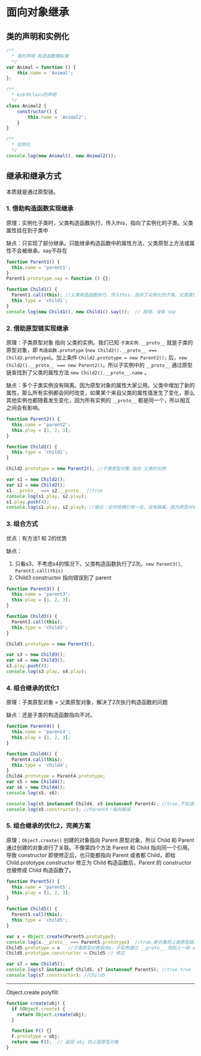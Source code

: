 # 面向对象继承

## 类的声明和实例化

```javascript
/**
  * 类的声明 构造函数模拟类
  */
var Animal = function () {
    this.name = 'Animal';
};

/**
  * es6中class的声明
  */
class Animal2 {
    constructor() {
        this.name = 'Animal2';
    }
}

/**
  * 实例化
  */
console.log(new Animal(), new Animal2());
```

## 继承和继承方式

本质就是通过原型链。

### 1. 借助构造函数实现继承

原理：实例化子类时，父类构造函数执行，传入this，指向了实例化的子类。父类属性挂在到子类中

缺点：只实现了部分继承。只能继承构造函数中的属性方法，父类原型上方法或属性不会被继承。say不存在

```javascript
function Parent1() {
  this.name = 'parent1';
}
Parent1.prototype.say = function () {};

function Child1() {
  Parent1.call(this); //父类构造函数执行，传入this，指向了实例化的子类。父类属性挂在到子类中。也可以apply
  this.type = 'child1';
}
console.log(new Child1(), new Child1().say());  // 报错，没有 say
```

### 2. 借助原型链实现继承

原理：子类原型对象 指向 父类的实例。我们已知 `子类实例.__proto__` 就是子类的原型对象，即 `构造函数.prototype` (`new Child2().__proto__ === Child2.prototype`)。加上条件 `Child2.prototype = new Parent2();` 后，`new Child2().__proto__ === new Parent2()`。所以子实例中的 `__proto__` 通过原型链查找到了父类的属性方法 `new Child2().__proto__.name` 。

缺点：多个子类实例没有隔离。因为原型对象的属性大家公用。父类中增加了新的属性，那么所有实例都会同时改变，如果某个来自父类的属性值发生了变化，那么其他实例也都随着发生变化，因为所有实例的 `__proto__` 都是同一个，所以相互之间会有影响。

```javascript
function Parent2() {
  this.name = 'parent2';
  this.play = [1, 2, 3];
}

function Child2() {
  this.type = 'child2';
}

Child2.prototype = new Parent2(); //子类原型对象 指向 父类的实例

var s1 = new Child2();
var s2 = new Child2();
s1.__proto__ === s2.__proto__ //true
console.log(s1.play, s2.play);
s1.play.push(4);
console.log(s1.play, s2.play); //缺点：此时他俩引用一处，没有隔离。因为原型对象的属性大家公用
```

### 3. 组合方式

优点：有方法1 和 2的优势

缺点：

1. 只看s3，不考虑s4的情况下，父类构造函数执行了2次。`new Parent3()`, `Parent3.call(this)`
1. Child3 constructor 指向错误到了 parent

```javascript
function Parent3() {
  this.name = 'parent3';
  this.play = [1, 2, 3];
}

function Child3() {
  Parent3.call(this);
  this.type = 'child3';
}

Child3.prototype = new Parent3();

var s3 = new Child3();
var s4 = new Child3();
s3.play.push(4);
console.log(s3.play, s4.play);
```

### 4. 组合继承的优化1

原理：子类原型对象 = 父类原型对象，解决了2次执行构造函数的问题

缺点：还是子类的构造函数指向不对。

```javascript
function Parent4() {
  this.name = 'parent4';
  this.play = [1, 2, 3];
}

function Child4() {
  Parent4.call(this);
  this.type = 'child4';
}
Child4.prototype = Parent4.prototype;
var s5 = new Child4();
var s6 = new Child4();
console.log(s5, s6);

console.log(s5 instanceof Child4, s5 instanceof Parent4); //true,不知道到底谁直接创建的
console.log(s5.constructor); //Parent4！指向错误
```

### 5. 组合继承的优化2，完美方案

原理：`Object.create()` 创建的对象指向 Parent 原型对象，所以 Child 和 Parent 通过创建的对象进行了关联。不像第四个方法 Parent 和 Child 指向同一个引用。导致 constructor 即使修正后，也只能都指向 Parent 或者都 Child，即给 Child.prototype.constructor 修正为 Child 构造函数后，Parent 的 constructor 也被修成 Child 构造函数了。

```javascript
function Parent5() {
  this.name = 'parent5';
  this.play = [1, 2, 3];
}

function Child5() {
  Parent5.call(this);
  this.type = 'child5';
}

var x = Object.create(Parent5.prototype);
console.log(x.__proto__ === Parent5.prototype)  //true,新对象的上级原型链是 Parent5 原型对象，继承了 Parent5 的一切
Child5.prototype = x   //子类原型对象指向x，子实例通过 __proto__ 找到上一级 x。关系为 Child5 --> x --> Parent5
Child5.prototype.constructor = Child5 // 修正

var s7 = new Child5();
console.log(s7 instanceof Child5, s7 instanceof Parent5); //true true
console.log(s7.constructor); //Child5
```

---

Object.create polyfill:

```javascript
function create(obj) {
  if (Object.create) {
    return Object.create(obj);
  }

  function F() {}
  F.prototype = obj;
  return new F();  // 返回 obj 的上层原型对象
}
```